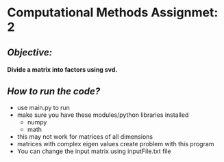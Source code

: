 # **Computational Methods Assignmet: 2**

## *Objective:*
#### Divide a matrix into factors using svd.

## *How to run the code?*
* use main.py to run
* make sure you have these modules/python libraries installed
	* numpy
	* math
* this may not work for matrices of all dimensions
* matrices with complex eigen values create problem with this program
* You can change the input matrix using inputFile.txt file

